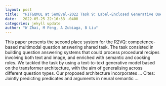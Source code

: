 ```yaml
---
layout: post
title:  "HIT&QMUL at SemEval-2022 Task 9: Label-Enclosed Generative Question Answering (LEG-QA)"
date:   2022-05-25 22:16:33 -0400
categories: jekyll update
author: "W Zhai, M Feng, A Zubiaga, B Liu"
---
```

This paper presents the second place system for the R2VQ: competence-based multimodal question answering shared task. The task consisted in building question answering systems that could process procedural recipes involving both text and image, and enriched with semantic and cooking roles. We tackled the task by using a text-to-text generative model based on the transformer architecture, with the aim of generalising across different question types. Our proposed architecture incorporates … Cites: ‪Jointly predicting predicates and arguments in neural semantic …‬